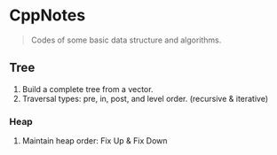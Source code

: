 # CppNotes

> Codes of some basic data structure and algorithms.

## Tree
1. Build a complete tree from a vector.
2. Traversal types: pre, in, post, and level order. (recursive & iterative)

### Heap
1. Maintain heap order: Fix Up & Fix Down